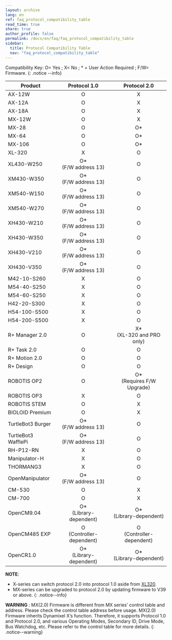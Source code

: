 ```yaml
---
layout: archive
lang: en
ref: faq_protocol_compatibility_table
read_time: true
share: true
author_profile: false
permalink: /docs/en/faq/faq_protocol_compatibility_table
sidebar:
  title: Protocol Compatibility Table
  nav: "faq_protocol_compatibility_table"
---
```


Compatibility Key: O= Yes ; X= No ; * = User Action Required ; F/W= Firmware.
{: .notice --info}  

|   Product     |   Protocol 1.0    |  Protocol 2.0 |                
|---------------|:-----------------:|:-------------:|
|AX-12W         |       O           |     X         |
|AX-12A         |       O           |     X         |
|AX-18A         |       O           |     X         |
|MX-12W         |       O           |     X         |
|MX-28          |       O           |     O*        |
|MX-64          |       O           |     O*        |
|MX-106         |       O           |     O*        |
|XL-320         |       X           |     O         |
|XL430-W250     |O* <br>(F/W address 13)| O         |  
|XM430-W350     |O* <br>(F/W address 13)| O         |  
|XM540-W150     |O* <br>(F/W address 13)| O         |  
|XM540-W270     |O* <br>(F/W address 13)| O         |
|XH430-W210     |O* <br>(F/W address 13)| O         |
|XH430-W350     |O* <br>(F/W address 13)| O         |
|XH430-V210     |O* <br>(F/W address 13)| O         |
|XH430-V350     |O* <br>(F/W address 13)| O         |
|M42-10-S260    |     X                 | O         |
|M54-40-S250    |     X                 | O         |
|M54-60-S250    |     X                 | O         |
|H42-20-S300    |     X                 | O         |
|H54-100-S500   |     X                 | O         |
|H54-200-S500   |     X                 | O         |
|R+ Manager 2.0 |     O                 |X* <br>(XL-320 and PRO only)          |
|R+ Task 2.0    |     O                 |O          |
|R+ Motion 2.0  |     O                 |O          |
|R+ Design      |     O                 |O          |
|ROBOTIS OP2    |     O                 |O* <br>(Requires F/W Upgrade)         |
|ROBOTIS OP3    |     X                 |O          |
|ROBOTIS STEM   |     O                 |X          |
|BIOLOID Premium|     O                 |X          |      
|TurtleBot3 Burger   |O*<br>(F/W address 13)|O      |
|TurtleBot3 WafflePi |O*<br>(F/W address 13)|O      |
|RH-P12-RN      |     X                 |O          |      
|Manipulator-H  |     X                 |O          |        
|THORMANG3      |     X                 |O          |
|OpenManipulator|      O*<br>(F/W address 13)|O     |     
|CM-530         |      O                |     X     |       
|CM-700         |      O                |     X     |  
|OpenCM9.04     |      O*<br>(Library-dependent)|O*<br>(Library-dependent)     |
|OpenCM485 EXP  |      O <br>(Controller-dependent)|O<br>(Controller-dependent)|
|OpenCR1.0      |      O*<br>(Library-dependent)|O*<br>(Library-dependent)     |


**NOTE**:  
- X-series can switch protocol 2.0 into protocol 1.0 aside from [XL320](docs/en/dxl/x/xl320/).  
- MX-series can be upgraded to protocol 2.0 by updating firmware to V39 or above.
{: .notice--info}  

**WARNING** : MX(2.0) Firmware is different from MX series’ control table and address. Please check the control table address before usage.
MX(2.0) Firmware inherits Dynamixel X’s function. Therefore, it supports Protocol 1.0 and Protocol 2.0, and various Operating Modes, Secondary ID, Drive Mode, Bus Watchdog, etc. Please refer to the control table for more details.
{: .notice--warning}
